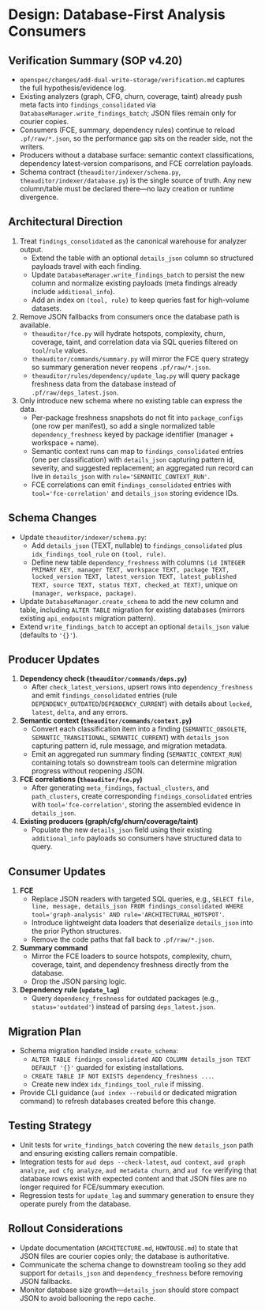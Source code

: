 # Design: Database-First Analysis Consumers

## Verification Summary (SOP v4.20)
- `openspec/changes/add-dual-write-storage/verification.md` captures the full hypothesis/evidence log.
- Existing analyzers (graph, CFG, churn, coverage, taint) already push meta facts into `findings_consolidated` via `DatabaseManager.write_findings_batch`; JSON files remain only for courier copies.
- Consumers (FCE, summary, dependency rules) continue to reload `.pf/raw/*.json`, so the performance gap sits on the reader side, not the writers.
- Producers without a database surface: semantic context classifications, dependency latest-version comparisons, and FCE correlation payloads.
- Schema contract (`theauditor/indexer/schema.py`, `theauditor/indexer/database.py`) is the single source of truth. Any new column/table must be declared there—no lazy creation or runtime divergence.

## Architectural Direction
1. Treat `findings_consolidated` as the canonical warehouse for analyzer output.
   - Extend the table with an optional `details_json` column so structured payloads travel with each finding.
   - Update `DatabaseManager.write_findings_batch` to persist the new column and normalize existing payloads (meta findings already include `additional_info`).
   - Add an index on `(tool, rule)` to keep queries fast for high-volume datasets.
2. Remove JSON fallbacks from consumers once the database path is available.
   - `theauditor/fce.py` will hydrate hotspots, complexity, churn, coverage, taint, and correlation data via SQL queries filtered on `tool`/`rule` values.
   - `theauditor/commands/summary.py` will mirror the FCE query strategy so summary generation never reopens `.pf/raw/*.json`.
   - `theauditor/rules/dependency/update_lag.py` will query package freshness data from the database instead of `.pf/raw/deps_latest.json`.
3. Only introduce new schema where no existing table can express the data.
   - Per-package freshness snapshots do not fit into `package_configs` (one row per manifest), so add a single normalized table `dependency_freshness` keyed by package identifier (manager + workspace + name).
   - Semantic context runs can map to `findings_consolidated` entries (one per classification) with `details_json` capturing pattern id, severity, and suggested replacement; an aggregated run record can live in `details_json` with `rule='SEMANTIC_CONTEXT_RUN'`.
   - FCE correlations can emit `findings_consolidated` entries with `tool='fce-correlation'` and `details_json` storing evidence IDs.

## Schema Changes
- Update `theauditor/indexer/schema.py`:
  - Add `details_json` (TEXT, nullable) to `findings_consolidated` plus `idx_findings_tool_rule` on `(tool, rule)`.
  - Define new table `dependency_freshness` with columns `(id INTEGER PRIMARY KEY, manager TEXT, workspace TEXT, package TEXT, locked_version TEXT, latest_version TEXT, latest_published TEXT, source TEXT, status TEXT, checked_at TEXT)`, unique on `(manager, workspace, package)`.
- Update `DatabaseManager.create_schema` to add the new column and table, including `ALTER TABLE` migration for existing databases (mirrors existing `api_endpoints` migration pattern).
- Extend `write_findings_batch` to accept an optional `details_json` value (defaults to `'{}'`).

## Producer Updates
1. **Dependency check (`theauditor/commands/deps.py`)**
   - After `check_latest_versions`, upsert rows into `dependency_freshness` and emit `findings_consolidated` entries (rule `DEPENDENCY_OUTDATED`/`DEPENDENCY_CURRENT`) with details about `locked`, `latest`, `delta`, and any errors.
2. **Semantic context (`theauditor/commands/context.py`)**
   - Convert each classification item into a finding (`SEMANTIC_OBSOLETE`, `SEMANTIC_TRANSITIONAL`, `SEMANTIC_CURRENT`) with `details_json` capturing pattern id, rule message, and migration metadata.
   - Emit an aggregated run summary finding (`SEMANTIC_CONTEXT_RUN`) containing totals so downstream tools can determine migration progress without reopening JSON.
3. **FCE correlations (`theauditor/fce.py`)**
   - After generating `meta_findings`, `factual_clusters`, and `path_clusters`, create corresponding `findings_consolidated` entries with `tool='fce-correlation'`, storing the assembled evidence in `details_json`.
4. **Existing producers (graph/cfg/churn/coverage/taint)**
   - Populate the new `details_json` field using their existing `additional_info` payloads so consumers have structured data to query.

## Consumer Updates
1. **FCE**
   - Replace JSON readers with targeted SQL queries, e.g., `SELECT file, line, message, details_json FROM findings_consolidated WHERE tool='graph-analysis' AND rule='ARCHITECTURAL_HOTSPOT'`.
   - Introduce lightweight data loaders that deserialize `details_json` into the prior Python structures.
   - Remove the code paths that fall back to `.pf/raw/*.json`.
2. **Summary command**
   - Mirror the FCE loaders to source hotspots, complexity, churn, coverage, taint, and dependency freshness directly from the database.
   - Drop the JSON parsing logic.
3. **Dependency rule (`update_lag`)**
   - Query `dependency_freshness` for outdated packages (e.g., `status='outdated'`) instead of parsing `deps_latest.json`.

## Migration Plan
- Schema migration handled inside `create_schema`:
  - `ALTER TABLE findings_consolidated ADD COLUMN details_json TEXT DEFAULT '{}'` guarded for existing installations.
  - `CREATE TABLE IF NOT EXISTS dependency_freshness ...`.
  - Create new index `idx_findings_tool_rule` if missing.
- Provide CLI guidance (`aud index --rebuild` or dedicated migration command) to refresh databases created before this change.

## Testing Strategy
- Unit tests for `write_findings_batch` covering the new `details_json` path and ensuring existing callers remain compatible.
- Integration tests for `aud deps --check-latest`, `aud context`, `aud graph analyze`, `aud cfg analyze`, `aud metadata churn`, and `aud fce` verifying that database rows exist with expected content and that JSON files are no longer required for FCE/summary execution.
- Regression tests for `update_lag` and summary generation to ensure they operate purely from the database.

## Rollout Considerations
- Update documentation (`ARCHITECTURE.md`, `HOWTOUSE.md`) to state that JSON files are courier copies only; the database is authoritative.
- Communicate the schema change to downstream tooling so they add support for `details_json` and `dependency_freshness` before removing JSON fallbacks.
- Monitor database size growth—`details_json` should store compact JSON to avoid ballooning the repo cache.
